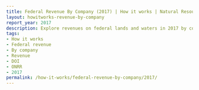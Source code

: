 ```yaml
---
title: Federal Revenue By Company (2017) | How it works | Natural Resources Revenue Data
layout: howitworks-revenue-by-company
report_year: 2017
description: Explore revenues on federal lands and waters in 2017 by commodity, revenue type, and company.
tags:
- How it works
- Federal revenue
- By company
- Revenue
- DOI
- ONRR
- 2017
permalink: /how-it-works/federal-revenue-by-company/2017/
---
```

